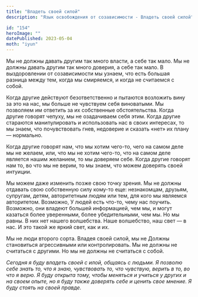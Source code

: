 ```yaml
---
title: "Владеть своей силой"
description: "Язык освобождения от созависимости - Владеть своей силой"

id: "154"
heroImage: ""
datePublished: 2023-05-04
moth: "iyun"
---
```


Мы не должны давать другим так много власти, а себе так мало. Мы не должны
давать другим так много доверия, а себе так мало. В выздоровлении от
созависимости мы узнаем, что есть большая разница между тем, когда мы
смиряемся, и когда не считаемся с собой.

Когда другие действуют безответственно и пытаются возложить вину за это на
нас, мы больше не чувствуем себя виноватыми. Мы позволяем им ответить за их
собственные обстоятельства. Когда другие говорят чепуху, мы не озадачиваем
себя этим. Когда другие стараются манипулировать и использовать нас в своих
интересах, то мы знаем, что почувствовать гнев, недоверие и сказать «нет» их
плану — нормально.

Когда другие говорят нам, что мы хотим чего-то, чего на самом деле мы не
желаем, или, что мы не хотим чего-то, что на самом деле является нашим
желанием, то мы доверяем себе. Когда другие говорят нам то, во что мы не
верим, то мы знаем, что можем доверять своей интуиции.

Мы можем даже изменить позже свою точку зрения. Мы не должны отдавать свою
собственную силу кому-то еще: незнакомцам, друзьям, супругам, детям,
авторитетным людям или тем, для кого мы являемся авторитетом. Возможно, У
людей есть что-то, чему нас поучить. Возможно, они владеют большей
информацией, чем мы, и могут казаться более уверенными, более убедительными,
чем мы. Но мы равны. В них нет нашего волшебства. Наше волшебство, наш свет —
в нас. И это такой же яркий свет, как и их.

Мы не люди второго сорта. Владея своей силой, мы не Должны становиться
агрессивными или контролировать. Мы не должны не считаться с другими. Но мы не
должны не считаться с собой.

_Сегодня_ _я_ _буду_ _владеть_ _своей_ _с_ _илой,_ _общаясь_ _с_ _людьми._ _Я_
_позволю_ _себе_ _знать_ _то,_ _что_ _я_ _знаю,_ _чувствовать_ _то,_ _что_
_чувствую,_ _верить_ _в_ _то,_ _во_ _что_ _я_ _верю._ _Я_ _буду_ _открыта_
_тому,_ _чтобы_ _меняться_ _и_ _учиться_ _у_ _других_ _и_ _на_ _своем_
_опыте,_ _но_ _я_ _буду_ _также_ _доверять_ _себе_ _и_ _ценить_ _свое_
_мнение._ _Я_ _буду_ _стоять_ _на_ _своей_ _правде._
